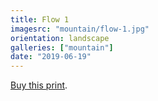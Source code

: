```yaml
---
title: Flow 1
imagesrc: "mountain/flow-1.jpg"
orientation: landscape
galleries: ["mountain"]
date: "2019-06-19"
---
```


[Buy this print](https://weshargrovephotography.square.site/product/flow-1/18).
